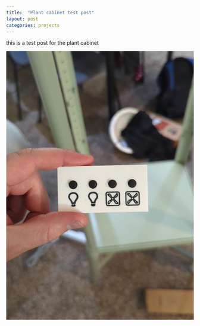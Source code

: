 ```yaml
---
title:  "Plant cabinet test post"
layout: post
categories: projects
---
```


this is a test post for the plant cabinet

![Plant Cabinet Control Board](/assets/images/2024-02-29/cabinet-control-board.png)